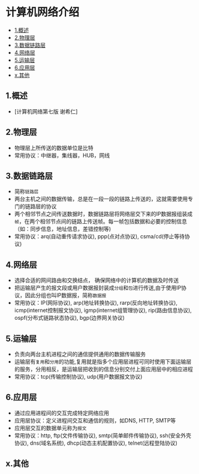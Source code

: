 # 计算机网络介绍

<!-- vim-markdown-toc Marked -->

* [1.概述](#1.概述)
* [2.物理层](#2.物理层)
* [3.数据链路层](#3.数据链路层)
* [4.网络层](#4.网络层)
* [5.运输层](#5.运输层)
* [6.应用层](#6.应用层)
* [x.其他](#x.其他)

<!-- vim-markdown-toc -->

## 1.概述

- [计算机网络第七版 谢希仁]

## 2.物理层

- 物理层上所传送的数据单位是比特
- 常用协议：中继器，集线器，HUB，网线

## 3.数据链路层

- 简称`链路层`
- 两台主机之间的数据传输，总是在一段一段的链路上传送的，这就需要使用专门的链路层的协议
- 两个相邻节点之间传送数据时，数据链路层将网络层交下来的IP数据报组装成`帧`，在两个相邻节点间的链路上传送帧。每一帧包括数据和必要的控制信息（如：同步信息，地址信息，差错控制等)
- 常用协议：arq(自动重传请求协议), ppp(点对点协议), csma/cd(停止等待协议)

## 4.网络层

- 选择合适的网间路由和交换结点， 确保网络中的计算机的数据及时传送
- 把运输层产生的报文段或用户数据报封装成`分组`和`包`进行传送,由于使用IP协议，因此分组也叫IP数据报，简称`数据报`
- 常用协议：IP(网际协议), arp(地址转换协议), rarp(反向地址转换协议), icmp(internet控制报文协议), igmp(internet组管理协议), rip(路由信息协议), ospf(分布式链路状态协议), bgp(边界网关协议)

## 5.运输层

- 负责向两台主机进程之间的通信提供通用的数据传输服务
- 运输层有`复用`和`分用`的功能,复用就是指多个应用层进程可同时使用下面运输层的服务，分用相反，是运输层把收到的信息分别交付上面应用层中的相应进程
- 常用协议：tcp(传输控制协议), udp(用户数据报文协议)

## 6.应用层

- 通过应用进程间的交互完成特定网络应用
- 应用层协议：定义进程间交互和通信的规则，如DNS, HTTP, SMTP等
- 应用层交互的数据单元称为`报文`
- 常用协议：http, ftp(文件传输协议), smtp(简单邮件传输协议), ssh(安全外壳协议), dns(域名系统), dhcp(动态主机配置协议), telnet(远程登陆协议)

## x.其他
